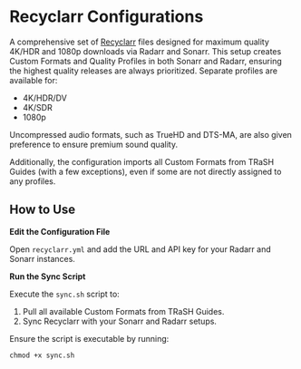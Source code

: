 # Recyclarr Configurations
A comprehensive set of [Recyclarr](https://github.com/recyclarr/recyclarr) files designed for maximum quality 4K/HDR and 1080p downloads via Radarr and Sonarr. This setup creates Custom Formats and Quality Profiles in both Sonarr and Radarr, ensuring the highest quality releases are always prioritized. Separate profiles are available for:

- 4K/HDR/DV
- 4K/SDR
- 1080p
  
Uncompressed audio formats, such as TrueHD and DTS-MA, are also given preference to ensure premium sound quality.

Additionally, the configuration imports all Custom Formats from TRaSH Guides (with a few exceptions), even if some are not directly assigned to any profiles.

## How to Use

**Edit the Configuration File**

Open `recyclarr.yml` and add the URL and API key for your Radarr and Sonarr instances.

**Run the Sync Script**

Execute the `sync.sh` script to:

1. Pull all available Custom Formats from TRaSH Guides.
2. Sync Recyclarr with your Sonarr and Radarr setups.

Ensure the script is executable by running:

```
chmod +x sync.sh
```
